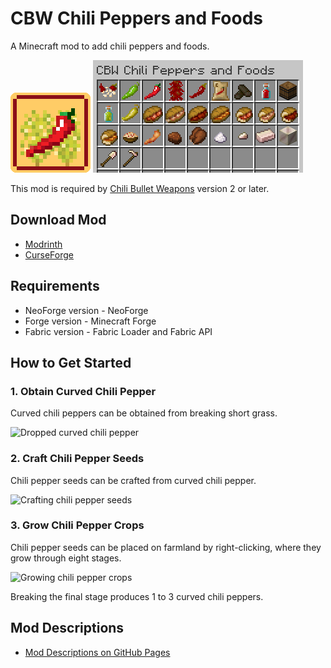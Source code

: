 # CBW Chili Peppers and Foods

A Minecraft mod to add chili peppers and foods.

![Logo](https://raw.githubusercontent.com/Iunius118/ChiliBulletWeapons/refs/heads/main/docs/media/cpaf_icon.png)
![Items](https://raw.githubusercontent.com/Iunius118/ChiliBulletWeapons/refs/heads/main/docs/media/item/misc/cpaf_items_v1.1.0.png)

This mod is required by [Chili Bullet Weapons](https://github.com/Iunius118/ChiliBulletWeapons) version 2 or later.

## Download Mod

- [Modrinth](https://modrinth.com/mod/cbw-chili-peppers-and-foods)
- [CurseForge](https://www.curseforge.com/minecraft/mc-mods/cbw-chili-peppers-and-foods)

## Requirements

- NeoForge version - NeoForge
- Forge version - Minecraft Forge
- Fabric version - Fabric Loader and Fabric API

## How to Get Started
### 1. Obtain Curved Chili Pepper

Curved chili peppers can be obtained from breaking short grass.

![Dropped curved chili pepper](https://raw.githubusercontent.com/Iunius118/ChiliBulletWeapons/refs/heads/main/docs/media/item/misc/dropped_curved_chili.png)

### 2. Craft Chili Pepper Seeds

Chili pepper seeds can be crafted from curved chili pepper.

![Crafting chili pepper seeds](https://raw.githubusercontent.com/Iunius118/ChiliBulletWeapons/refs/heads/main/docs/media/item/crafting/crafting_chili_seeds.png)

### 3. Grow Chili Pepper Crops

Chili pepper seeds can be placed on farmland by right-clicking, where they grow through eight stages.

![Growing chili pepper crops](https://raw.githubusercontent.com/Iunius118/ChiliBulletWeapons/refs/heads/main/docs/media/block/misc/chili_pepper_crops.png)

Breaking the final stage produces 1 to 3 curved chili peppers.

## Mod Descriptions

- [Mod Descriptions on GitHub Pages](https://iunius118.github.io/ChiliBulletWeapons/)
